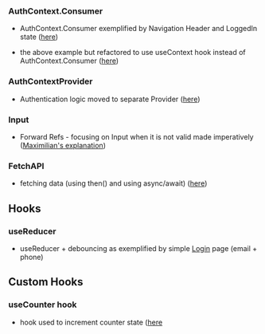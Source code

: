 

### AuthContext.Consumer 
* AuthContext.Consumer exemplified by Navigation Header and LoggedIn state ([here](https://github.com/rudnickimaciej/react-complete-guide/commit/604b346966dd261fc59043a44856cdb77deb4e19))

- the above example but refactored to use useContext hook instead of AuthContext.Consumer ([here](https://github.com/rudnickimaciej/react-complete-guide/commit/cd68c1614f623dfcd499779d6d516114721d13dd))


### AuthContextProvider
- Authentication logic moved to separate Provider ([here](https://github.com/rudnickimaciej/react-complete-guide/commit/08344bb0affd26c8b0607b3cd878f2fb54600d8b#diff-e6045823a5fa50d98273de5dea5c66f3ab39bc0cb6d7e808268c5804141db0de))


### Input 
- Forward Refs -  focusing on Input when it is not valid made imperatively ([Maximilian's explanation](https://www.udemy.com/course/react-the-complete-guide-incl-redux/learn/lecture/25599276#overview))


### FetchAPI
- fetching data (using then() and using async/await)  ([here](https://github.com/rudnickimaciej/react-complete-guide/commit/5ee7f6a8ddfe6db42e5988e1337f5131166f0631#diff-7692de8d345cc87d0bcebff6808b322003d5cf2c334578541dcc3034c9f14eb2))


## Hooks
### useReducer
* useReducer + debouncing as exemplified by simple [Login](https://github.com/rudnickimaciej/react-complete-guide/blob/sideEffects_reducers_contextapi/react-complete-guide/src/components/Login/Login.js) page (email + phone)  


## Custom Hooks
### useCounter hook
* hook used to increment counter state ([here](https://github.com/rudnickimaciej/react-complete-guide/commit/c33eea8cedf85f7bc1b497950b3e84a7d527f339#diff-e7dd82ddcda3f5e7e9e2ccbe1f80a505dc4d91789e7678526f051c7c8ba118f8)

###
